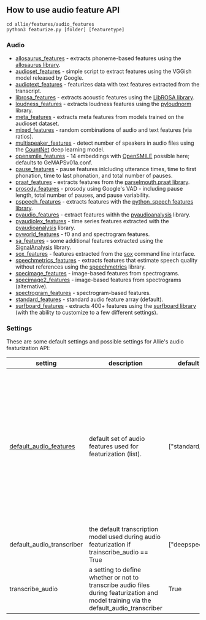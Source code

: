## How to use audio feature API

```
cd allie/features/audio_features
python3 featurize.py [folder] [featuretype]
```

### Audio
* [allosaurus_features](https://github.com/jim-schwoebel/allie/blob/master/features/audio_features/allosaurus_features.py) - extracts phoneme-based features using the [allosaurus library](https://github.com/xinjli/allosaurus).
* [audioset_features](https://github.com/jim-schwoebel/allie/blob/master/features/audio_features/audioset_features.py) - 
simple script to extract features using the VGGish model released by Google.
* [audiotext_features](https://github.com/jim-schwoebel/allie/blob/master/features/audio_features/audiotext_features.py) - featurizes data with text features extracted from the transcript.
* [librosa_features](https://github.com/jim-schwoebel/allie/blob/master/features/audio_features/librosa_features.py) - 
extracts acoustic features using the [LibROSA library](https://librosa.org/).
* [loudness_features](https://github.com/jim-schwoebel/allie/blob/master/features/audio_features/loudness_features.py) - extracts loudness features using the [pyloudnorm](https://github.com/csteinmetz1/pyloudnorm) library.
* [meta_features](https://github.com/jim-schwoebel/allie/blob/master/features/audio_features/meta_features.py) - extracts meta features from models trained on the audioset dataset.
* [mixed_features](https://github.com/jim-schwoebel/allie/blob/master/features/audio_features/mixed_features.py) - random combinations of audio and text features (via ratios).
* [multispeaker_features](https://github.com/jim-schwoebel/allie/blob/master/features/audio_features/multispeaker_features.py) - detect number of speakers in audio files using the [CountNet](https://github.com/faroit/CountNet) deep learning model.
* [opensmile_features](https://github.com/jim-schwoebel/allie/blob/master/features/audio_features/opensmile_features.py) - 14 embeddings with [OpenSMILE](https://www.audeering.com/opensmile/) possible here; defaults to GeMAPSv01a.conf.
* [pause_features](https://github.com/jim-schwoebel/allie/blob/master/features/audio_features/pause_features.py) - pause features inlcluding utterance times, time to first phonation, time to last phonation, and total number of pauses.
* [praat_features](https://github.com/jim-schwoebel/allie/blob/master/features/audio_features/praat_features.py) - extracts features from the [parselmouth.praat library](https://pypi.org/project/praat-parselmouth/).
* [prosody_features](https://github.com/jim-schwoebel/allie/blob/master/features/audio_features/prosody_features.py) - prosody using Google's VAD - including pause length, total number of pauses, and pause variability.
* [pspeech_features](https://github.com/jim-schwoebel/allie/blob/master/features/audio_features/pspeech_features.py) - extracts features with the [python_speech features library](https://github.com/jameslyons/python_speech_features).
* [pyaudio_features](https://github.com/jim-schwoebel/allie/blob/master/features/audio_features/pyaudio_features.py) - extract features withh the [pyaudioanalysis](https://github.com/tyiannak/pyAudioAnalysis) library.
* [pyaudiolex_features](https://github.com/tyiannak/pyAudioAnalysis) - time series features extracted with the [pyaudioanalysis](https://github.com/tyiannak/pyAudioAnalysis) library.
* [pyworld_features](https://github.com/jim-schwoebel/allie/blob/master/features/audio_features/pyworld_features.py) - f0 and and spectrogram features.
* [sa_features](https://github.com/jim-schwoebel/allie/blob/master/features/audio_features/sa_features.py) - some additional features extracted using the [SignalAnalysis](https://brookemosby.github.io/Signal_Analysis/Signal_Analysis.features.html#module-Signal_Analysis.features.signal) library.
* [sox_features](https://github.com/jim-schwoebel/allie/blob/master/features/audio_features/sox_features.py) - features extracted from the [sox](http://sox.sourceforge.net/sox.html) command line interface.
* [speechmetrics_features](https://github.com/aliutkus/speechmetrics) - extracts features that estimate speech quality without references using the [speechmetrics](https://github.com/aliutkus/speechmetrics) library.
* [specimage_features](https://github.com/jim-schwoebel/allie/blob/master/features/audio_features/specimage_features.py) - image-based features from spectrograms.
* [specimage2_features](https://github.com/jim-schwoebel/allie/blob/master/features/audio_features/specimage2_features.py) - image-based features from spectrograms (alternative).
* [spectrogram_features](https://github.com/jim-schwoebel/allie/blob/master/features/audio_features/spectrogram_features.py) - spectrogram-based features.
* [standard_features](https://github.com/jim-schwoebel/allie/blob/master/features/audio_features/standard_features.py) - standard audio feature array (default).
* [surfboard_features](https://github.com/jim-schwoebel/allie/blob/master/features/audio_features/surfboard_features.py) - extracts 400+ features using the [surfboard library](https://github.com/novoic/surfboard) (with the ability to customize to a few different settings).
### Settings

These are some default settings and possible settings for Allie's audio featurization API:

| setting | description | default setting | all options | 
|------|------|------|------| 
| [default_audio_features](https://github.com/jim-schwoebel/voice_modeling/tree/master/features/audio_features) | default set of audio features used for featurization (list). | ["standard_features"] | ["allosaurus_features", "audioset_features", "audiotext_features", "librosa_features", "meta_features", "mixed_features", "opensmile_features", "praat_features", "prosody_features", "pspeech_features", "pyaudio_features", "pyaudiolex_features", "sa_features", "sox_features", "specimage_features", "specimage2_features", "spectrogram_features", "speechmetrics_features", "standard_features", "surfboard_features"] | 
| default_audio_transcriber | the default transcription model used during audio featurization if trainscribe_audio == True | ["deepspeech_dict"] | ["pocketsphinx", "deepspeech_nodict", "deepspeech_dict", "google", "wit", "azure", "bing", "houndify", "ibm"] | 
| transcribe_audio | a setting to define whether or not to transcribe audio files during featurization and model training via the default_audio_transcriber | True | True, False | 
